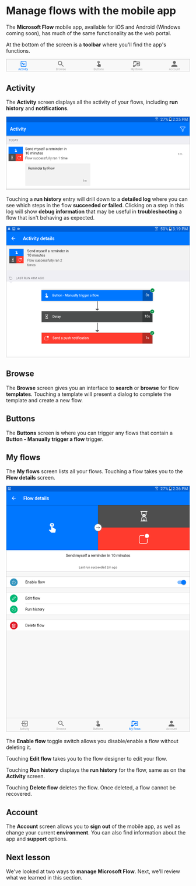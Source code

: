 <properties
   pageTitle="Manage Flows in the Microsoft Flow Mobile App | Microsoft Flow"
   description="Learn how to use the Microsoft Flow mobile app to manage your flows."
   services=""
   suite="flow"
   documentationCenter="na"
   authors="msftman"
   manager="anneta"
   editor=""
   tags=""
   featuredVideoId="cKJ9twiM64o"
   courseDuration="6m"/>

<tags
   ms.service="flow"
   ms.devlang="na"
   ms.topic="get-started-article"
   ms.tgt_pltfrm="na"
   ms.workload="na"
   ms.date="11/22/2016"
   ms.author="deonhe"/>


# Manage flows with the mobile app

The **Microsoft Flow** mobile app, available for iOS and Android (Windows coming soon), has much of the same functionality as the web portal.

At the bottom of the screen is a **toolbar** where you'll find the app's functions.

![Toolbar](./media/learning-manage-mobile/mobile-toolbar.png)

## Activity

The **Activity** screen displays all the activity of your flows, including **run history** and **notifications**.

![Activity screen](./media/learning-manage-mobile/flow-activity.png)

Touching a **run history** entry will drill down to a **detailed log** where you can see which steps in the flow **succeeded or failed**.  Clicking on a step in this log will show **debug information** that may be useful in **troubleshooting** a flow that isn't behaving as expected.

![Activity details](./media/learning-manage-mobile/activity-details.png)

## Browse

The **Browse** screen gives you an interface to **search** or **browse** for flow **templates**.  Touching a template will present a dialog to complete the template and create a new flow. 

## Buttons

The **Buttons** screen is where you can trigger any flows that contain a **Button - Manually trigger a flow** trigger.

## My flows

The **My flows** screen lists all your flows.  Touching a flow takes you to the **Flow details** screen.

![Flow details](./media/learning-manage-mobile/flow-details.png)

The **Enable flow** toggle switch allows you disable/enable a flow without deleting it.

Touching **Edit flow** takes you to the flow designer to edit your flow.

Touching **Run history** displays the **run history** for the flow, same as on the **Activity** screen.

Touching **Delete flow** deletes the flow.  Once deleted, a flow cannot be recovered.

## Account

The **Account** screen allows you to **sign out** of the mobile app, as well as change your current **environment**.  You can also find information about the app and **support** options.

## Next lesson

We've looked at two ways to **manage Microsoft Flow**.  Next, we'll review what we learned in this section.

